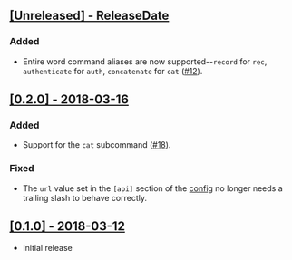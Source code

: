 ## [[Unreleased] - ReleaseDate](https://github.com/LegNeato/asciinema-rs/releases/tag/vUnreleased)

### Added

* Entire word command aliases are now supported--`record` for `rec`, `authenticate` for `auth`, `concatenate` for `cat` ([#12](https://github.com/LegNeato/asciinema-rs/issues/12)).

## [[0.2.0] - 2018-03-16](https://github.com/LegNeato/asciinema-rs/releases/tag/v0.2.0)

### Added

* Support for the `cat` subcommand ([#18](https://github.com/LegNeato/asciinema-rs/pull/18)).

### Fixed

* The `url` value set in the `[api]` section of the [config](https://asciinema.org/docs/config) no longer needs a trailing slash to behave correctly.

## [[0.1.0] - 2018-03-12](https://github.com/LegNeato/asciinema-rs/releases/tag/v0.1.0)

* Initial release
